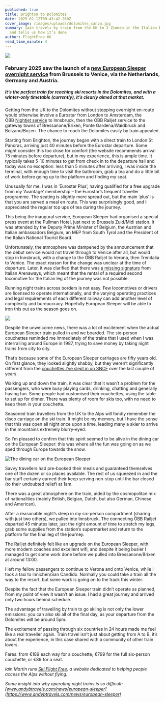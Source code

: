 ```yaml
---
published: true
title: Brighton to Dolomites
date: 2025-02-12T09:43:42.260Z
cover_image: /images/uploads/dolomites_canva.jpg
summary: Iain travels by train from the UK to 3 Zinnen in the Italian Dolomites
  and tells us how it’s done
author: FlightFree UK
read_time_minute: 4
---
```

![](/images/uploads/ski-lifts-dolomites-imartin.jpg)

### February 2025 saw the launch of a [new European Sleeper overnight service](https://www.europeansleeper.eu/bolzano) from Brussels to Venice, via the Netherlands, Germany and Austria.

##### It’s the perfect train for reaching ski resorts in the Dolomites, and with a winter-only timetable (currently), it’s clearly aimed at that market. 

Getting from the UK to the Dolomites without stopping overnight en-route would otherwise involve a Eurostar from London to Amsterdam, the ÖBB [Nightjet service](https://skiflightfree.org/tag/nightjet/) to Innsbruck, then the ÖBB Railjet service to the gateway towns of Bressanone/Brixen, Ponte Gardena/Waidbruck and Bolzano/Bozen. The chance to reach the Dolomites easily by train appealed.

Starting from Brighton, the journey began with a direct train to London St Pancras, arriving just 40 minutes before the Eurostar departure. Some might consider this too close for comfort (the website recommends arrival 75 minutes before departure), but in my experience, this is ample time. It typically takes 5-10 minutes to get from check in to the departure hall and today was no exception: less than 5 minutes after arriving, I was inside the terminal, with enough time to visit the bathroom, grab a tea and do a little bit of work before going up to the platform and finding my seat.

Unusually for me, I was in ‘Eurostar Plus’, having qualified for a free upgrade from my ‘Avantage’ membership – the Eurostar’s frequent traveller programme. The seating is slightly more spread out, but the main ‘plus’ is that you are served a meal en route. This was surprisingly good, and I appreciated the regular top ups of tea during the journey.

This being the inaugural service, European Sleeper had organised a special press event at the Pullman Hotel, just next to Brussels Zuid/Midi station. It was attended by the Deputy Prime Minister of Belgium, the Austrian and Italian ambassadors Belgium, an MEP from South Tyrol and the President of the Italian National Tourist Board.

Unfortunately, the atmosphere was dampened by the announcement that the debut service would not travel through to Venice after all, but would stop in Innsbruck, with a change to the ÖBB Railjet to Verona, then Trenitalia to Venice. The exact reason for the change was unclear at the time of departure. Later, it was clarified that there was [a missing signature](https://www.railtech.com/all/2025/02/07/european-sleeper-meltdown-the-missing-signature-that-sunk-the-brussels-venice-night-train/) from Italian Arenaways, which meant that the rental of a required second locomotive for the Italian leg of the journey was not possible. 

Running night trains across borders is not easy. Few locomotives or drivers are licensed to operate internationally, and the varying operating practices and legal requirements of each different railway can add another level of complexity and bureaucracy. Hopefully European Sleeper will be able to iron this out as the season goes on.

![](/images/uploads/european-sleeper-ian-imartin.jpg)

Despite the unwelcome news, there was a lot of excitement when the actual European Sleeper train pulled in and we boarded. The six-person couchettes reminded me immediately of the trains that I used when I was interrailing around Europe in 1987, trying to save money by taking night trains from city to city.

That’s because some of the European Sleeper carriages are fifty years old. On first glance, they looked slightly shabby, but they weren’t significantly different from the [couchettes I’ve slept in on SNCF](https://skiflightfree.org/uk-to-corsica-train-ferry-flight-free/) over the last couple of years.

Walking up and down the train, it was clear that it wasn’t a problem for the passengers, who were busy playing cards, drinking, chatting and generally having fun. Some people had customised their couchettes, using the table to set up for dinner. There was plenty of room for skis too, with no need to keep them in your couchette.

Seasoned train travellers from the UK to the Alps will fondly remember the disco carriage on the ski train. It might be my memory, but I have the sense that this was open all night once upon a time, leading many a skier to arrive in the mountains extremely blurry-eyed.

So I’m pleased to confirm that this spirit seemed to be alive in the dining car on the European Sleeper: this was where all the fun was going on as we sped through Europe towards the snow.

![](/images/uploads/european-sleeper-dining-car-imartin.jpg "The dining car on the European Sleeper")

Savvy travellers had pre-booked their meals and guaranteed themselves one of the dozen or so places available. The rest of us squeezed in and the bar staff certainly earned their keep serving non-stop until the bar closed (to their undoubted relief) at 1am.

There was a great atmosphere on the train, aided by the cosmopolitan mix of nationalities (mainly British, Belgian, Dutch, but also German, Chinese and American).

After a reasonable night’s sleep in my six-person compartment (sharing with just two others), we pulled into Innsbruck. The connecting ÖBB Railjet departed 45 minutes later, just the right amount of time to stretch my legs, grab some supplies from the station’s supermarket and return to the platform for the final leg of the journey.

The Railjet definitely felt like an upgrade on the European Sleeper, with more modern coaches and excellent wifi, and despite it being busier I managed to get some work done before we pulled into Bressanone/Brixen at around 13:00. 

I left my fellow passengers to continue to Verona and onto Venice, while I took a taxi to Innichen/San Candido. Normally you could take a train all the way to the resort, but some work is going on to the track this winter.

Despite the fact that the European Sleeper train didn’t operate as planned, from my point of view it wasn’t an issue. I had a great journey and arrived only two hours behind schedule.

The advantage of travelling by train to go skiing is not only the lower emissions: you can also ski all of the final day, as your departure from the Dolomites will be around 5pm.

The excitement of passing through six countries in 24 hours made me feel like a real traveller again. Train travel isn’t just about getting from A to B, it’s about the experience, in this case shared with a community of other train lovers.

Fares: from €189 each way for a couchette, €799 for the full six-person couchette, or €89 for a seat.

*I﻿ain Martin runs [Ski Flight Free](https://skiflightfree.org/), a website dedicated to helping people access the Alps without flying.*

*S﻿ome insight into why operating night trains is so difficult: [www.andybtravels.com/news/european-sleeper](https://www.andybtravels.com/news/european-sleeper)*